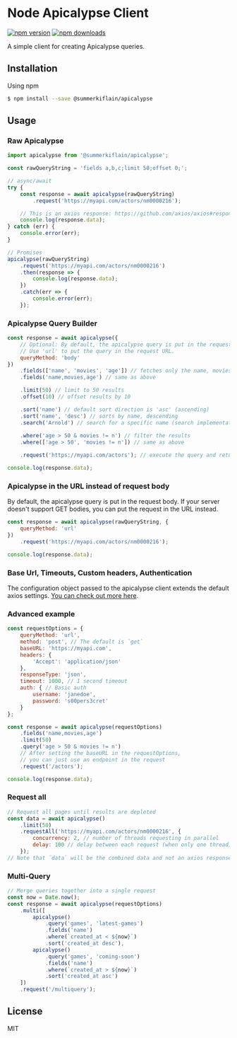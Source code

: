 # Node Apicalypse Client
[![npm version](https://img.shields.io/npm/v/apicalypse.svg?style=flat-square)](https://www.npmjs.org/package/apicalypse)
[![npm downloads](https://img.shields.io/npm/dt/apicalypse.svg?style=flat-square)](https://www.npmjs.org/package/apicalypse)

A simple client for creating Apicalypse queries.

## Installation
Using npm
```bash
$ npm install --save @summerkiflain/apicalypse
```

## Usage

### Raw Apicalypse

```js
import apicalypse from '@summerkiflain/apicalypse';

const rawQueryString = 'fields a,b,c;limit 50;offset 0;';

// async/await
try {
    const response = await apicalypse(rawQueryString)
        .request('https://myapi.com/actors/nm0000216');

    // This is an axios response: https://github.com/axios/axios#response-schema
    console.log(response.data); 
} catch (err) {
    console.error(err);
}

// Promises
apicalypse(rawQueryString)
    .request('https://myapi.com/actors/nm0000216')
    .then(response => {
        console.log(response.data);
    })
    .catch(err => {
        console.error(err);
    });
```

### Apicalypse Query Builder

```js
const response = await apicalypse({
    // Optional: By default, the apicalypse query is put in the request body.
    // Use 'url' to put the query in the request URL.
    queryMethod: 'body'
})
    .fields(['name', 'movies', 'age']) // fetches only the name, movies, and age fields
    .fields('name,movies,age') // same as above

    .limit(50) // limit to 50 results
    .offset(10) // offset results by 10

    .sort('name') // default sort direction is 'asc' (ascending)
    .sort('name', 'desc') // sorts by name, descending
    .search('Arnold') // search for a specific name (search implementations can vary)
    
    .where('age > 50 & movies != n') // filter the results
    .where(['age > 50', 'movies != n']) // same as above

    .request('https://myapi.com/actors'); // execute the query and return a response object

console.log(response.data);
```

### Apicalypse in the URL instead of request body

By default, the apicalypse query is put in the request body. If your server doesn't support GET bodies, you can put the request in the URL instead.

```js
const response = await apicalypse(rawQueryString, {
    queryMethod: 'url'
})
    .request('https://myapi.com/actors/nm0000216');

console.log(response.data);
```

### Base Url, Timeouts, Custom headers, Authentication

The configuration object passed to the apicalypse client extends the default axios settings. [You can check out more here](https://github.com/axios/axios#request-config).

### Advanced example

```js
const requestOptions = {
    queryMethod: 'url',
    method: 'post', // The default is `get`
    baseURL: 'https://myapi.com',
    headers: {
        'Accept': 'application/json'
    },
    responseType: 'json',
    timeout: 1000, // 1 second timeout
    auth: { // Basic auth
        username: 'janedoe',
        password: 's00pers3cret'
    }
};

const response = await apicalypse(requestOptions)
    .fields('name,movies,age')
    .limit(50)    
    .query('age > 50 & movies != n')
    // After setting the baseURL in the requestOptions,
    // you can just use an endpoint in the request
    .request('/actors'); 

console.log(response.data);
```

### Request all

```js
// Request all pages until results are depleted
const data = await apicalypse()
    .limit(50)
    .requestAll('https://myapi.com/actors/nm0000216', {
        concurrency: 2, // number of threads requesting in parallel
        delay: 100 // delay between each request (when only one thread)
    });
// Note that `data` will be the combined data and not an axios response object.
```

### Multi-Query

```js
// Merge queries together into a single request
const now = Date.now();
const response = await apicalypse(requestOptions)
    .multi([
        apicalypse()
            .query('games', 'latest-games')
            .fields('name')
            .where(`created_at < ${now}`)
            .sort('created_at desc'),
        apicalypse()
            .query('games', 'coming-soon')
            .fields('name')
            .where(`created_at > ${now}`)
            .sort('created_at asc')
    ])
    .request('/multiquery');
```

## License

MIT
